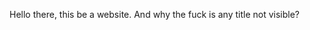 <html>
  <head>
    <title>This be a title</title
    <meta charset="utf-8">
        <meta http-equiv="X-UA-Compatible" content="IE=edge,chrome=1">
        <meta name="description" content="You can write your description">
        <meta name="viewport" content="width=device-width"></head>
  <body>
    <p>Hello there, this be a website. And why the fuck is any title not visible?</p>
  </body>
  </html>
  
